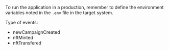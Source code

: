 To run the application in a production, remember to define the environment variables noted in the ```.env``` file in the target system.

Type of events:
- newCampaignCreated
- nftMinted
- nftTransfered
